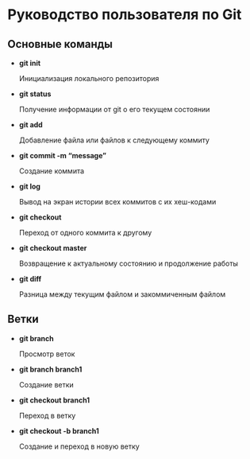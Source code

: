 # Руководство пользователя по Git

## **Основные команды**

* **git init**

    Инициализация локального репозитория

* **git status**

    Получение информации от git о его текущем состоянии

 * **git add**

    Добавление файла или файлов к следующему коммиту
 * **git commit -m “message”**

    Создание коммита
 * **git  log**

    Вывод на экран истории всех коммитов с их хеш-кодами 

  * **git  checkout**

    Переход от одного коммита к другому 

   * **git  checkout master**

     Возвращение к актуальному состоянию и продолжение работы  

   * **git  diff**

     Разница между текущим файлом и закоммиченным файлом      

## **Ветки**    

 * **git branch**

     Просмотр веток

* **git branch branch1**   

   Создание ветки

* **git checkout branch1**   

   Переход в ветку

* **git checkout -b branch1**   

   Создание и переход в новую ветку  